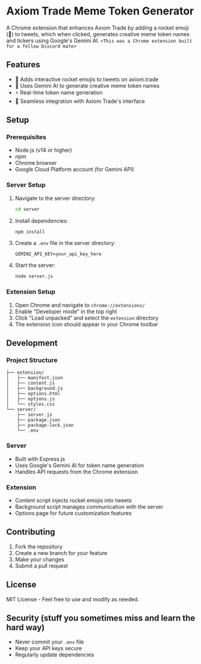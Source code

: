 # Axiom Trade Meme Token Generator

A Chrome extension that enhances Axiom Trade by adding a rocket emoji (🚀) to tweets, which when clicked, generates creative meme token names and tickers using Google's Gemini AI.
`<This was a Chrome extension built for a fellow Discord mate>`

## Features

- 🚀 Adds interactive rocket emojis to tweets on axiom.trade
- 🤖 Uses Gemini AI to generate creative meme token names
- ⚡ Real-time token name generation
- 🎨 Seamless integration with Axiom Trade's interface

## Setup

### Prerequisites

- Node.js (v14 or higher)
- npm
- Chrome browser
- Google Cloud Platform account (for Gemini API)

### Server Setup

1. Navigate to the server directory:
   ```bash
   cd server
   ```

2. Install dependencies:
   ```bash
   npm install
   ```

3. Create a `.env` file in the server directory:
   ```
   GEMINI_API_KEY=your_api_key_here
   ```

4. Start the server:
   ```bash
   node server.js
   ```

### Extension Setup

1. Open Chrome and navigate to `chrome://extensions/`
2. Enable "Developer mode" in the top right
3. Click "Load unpacked" and select the `extension` directory
4. The extension icon should appear in your Chrome toolbar

## Development

### Project Structure

```
├── extension/
│   ├── manifest.json
│   ├── content.js
│   ├── background.js
│   ├── options.html
│   ├── options.js
│   └── styles.css
└── server/
    ├── server.js
    ├── package.json
    ├── package-lock.json
    └── .env
```

### Server
- Built with Express.js
- Uses Google's Gemini AI for token name generation
- Handles API requests from the Chrome extension

### Extension
- Content script injects rocket emojis into tweets
- Background script manages communication with the server
- Options page for future customization features

## Contributing

1. Fork the repository
2. Create a new branch for your feature
3. Make your changes
4. Submit a pull request

## License

MIT License - Feel free to use and modify as needed.

## Security (stuff you sometimes miss and learn the hard way)

- Never commit your `.env` file
- Keep your API keys secure
- Regularly update dependencies
